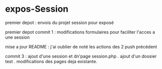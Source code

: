 # expos-Session



premier depot : envois du projet session pour exposé

premier depot commit 1 : modifications formulaires pour faciliter l'acces a une session 

mise a jour README : j'ai oublier de noté les actions des 2 push précédent

commit 3 : ajout d'une session et dn'page session.php . ajout d'un dossier test . modifications des pages deja existante.